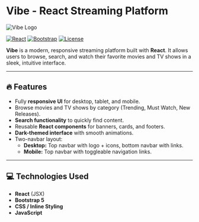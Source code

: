 # Vibe - React Streaming Platform

![Vibe Logo](path-to-your-logo)

[![React](https://img.shields.io/badge/React-17.0.2-blue?logo=react)](https://reactjs.org/)
[![Bootstrap](https://img.shields.io/badge/Bootstrap-5.0-purple?logo=bootstrap)](https://getbootstrap.com/)
[![License](https://img.shields.io/badge/License-MIT-green)](LICENSE)

**Vibe** is a modern, responsive streaming platform built with **React**. It allows users to browse, search, and watch their favorite movies and TV shows in a sleek, intuitive interface.

---

## 🔥 Features

- Fully **responsive UI** for desktop, tablet, and mobile.
- Browse movies and TV shows by category (Trending, Must Watch, New Releases).
- **Search functionality** to quickly find content.
- Reusable **React components** for banners, cards, and footers.
- **Dark-themed interface** with smooth animations.
- Two-navbar layout:
  - **Desktop:** Top navbar with logo + icons, bottom navbar with links.
  - **Mobile:** Top navbar with toggleable navigation links.

---

## 💻 Technologies Used

- **React** (JSX)
- **Bootstrap 5**
- **CSS / Inline Styling**
- **JavaScript**
